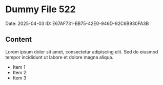 # Dummy File 522

Date: 2025-04-03
ID: E67AF731-BB75-42E0-946D-92C6B930FA3B

## Content

Lorem ipsum dolor sit amet, consectetur adipiscing elit.
Sed do eiusmod tempor incididunt ut labore et dolore magna aliqua.

* Item 1
* Item 2
* Item 3
